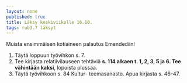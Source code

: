 ```yaml
---
layout: none
published: true
title: Läksy keskiviikolle 16.10.
tags: rub3.7 läksyt
---
```

Muista ensimmäisen kotiaineen palautus Emendediin!

1. Täytä loppuun työvihkon s. 7.
2. Tee kirjasta relatiivilauseen tehtäviä **s. 114 alkaen t. 1, 2, 3, 5 ja 6. Tee vähintään kaksi**, lopuista plussaa.
3. Täytä työvihkoon s. 84 Kultur- teemasanasto. Apua kirjasta s. 46-47.
